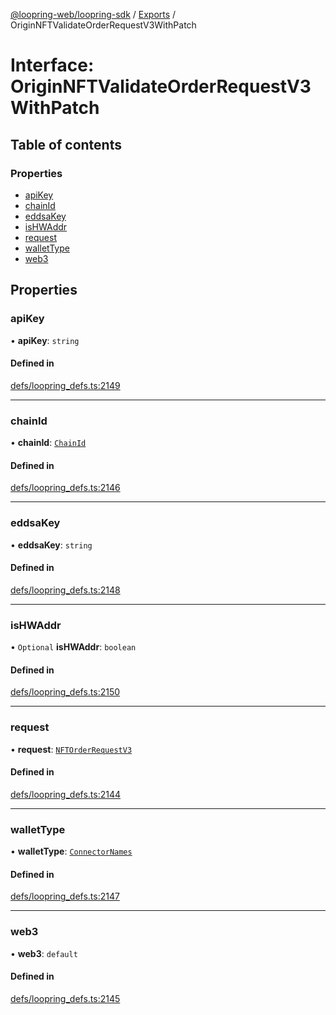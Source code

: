 [@loopring-web/loopring-sdk](../README.md) / [Exports](../modules.md) / OriginNFTValidateOrderRequestV3WithPatch

# Interface: OriginNFTValidateOrderRequestV3WithPatch

## Table of contents

### Properties

- [apiKey](OriginNFTValidateOrderRequestV3WithPatch.md#apikey)
- [chainId](OriginNFTValidateOrderRequestV3WithPatch.md#chainid)
- [eddsaKey](OriginNFTValidateOrderRequestV3WithPatch.md#eddsakey)
- [isHWAddr](OriginNFTValidateOrderRequestV3WithPatch.md#ishwaddr)
- [request](OriginNFTValidateOrderRequestV3WithPatch.md#request)
- [walletType](OriginNFTValidateOrderRequestV3WithPatch.md#wallettype)
- [web3](OriginNFTValidateOrderRequestV3WithPatch.md#web3)

## Properties

### apiKey

• **apiKey**: `string`

#### Defined in

[defs/loopring_defs.ts:2149](https://github.com/Loopring/loopring_sdk/blob/9d83b66/src/defs/loopring_defs.ts#L2149)

___

### chainId

• **chainId**: [`ChainId`](../enums/ChainId.md)

#### Defined in

[defs/loopring_defs.ts:2146](https://github.com/Loopring/loopring_sdk/blob/9d83b66/src/defs/loopring_defs.ts#L2146)

___

### eddsaKey

• **eddsaKey**: `string`

#### Defined in

[defs/loopring_defs.ts:2148](https://github.com/Loopring/loopring_sdk/blob/9d83b66/src/defs/loopring_defs.ts#L2148)

___

### isHWAddr

• `Optional` **isHWAddr**: `boolean`

#### Defined in

[defs/loopring_defs.ts:2150](https://github.com/Loopring/loopring_sdk/blob/9d83b66/src/defs/loopring_defs.ts#L2150)

___

### request

• **request**: [`NFTOrderRequestV3`](../modules.md#nftorderrequestv3)

#### Defined in

[defs/loopring_defs.ts:2144](https://github.com/Loopring/loopring_sdk/blob/9d83b66/src/defs/loopring_defs.ts#L2144)

___

### walletType

• **walletType**: [`ConnectorNames`](../enums/ConnectorNames.md)

#### Defined in

[defs/loopring_defs.ts:2147](https://github.com/Loopring/loopring_sdk/blob/9d83b66/src/defs/loopring_defs.ts#L2147)

___

### web3

• **web3**: `default`

#### Defined in

[defs/loopring_defs.ts:2145](https://github.com/Loopring/loopring_sdk/blob/9d83b66/src/defs/loopring_defs.ts#L2145)
